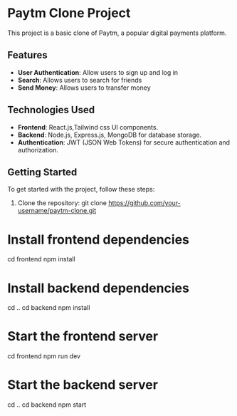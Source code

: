 # Paytm Clone Project

This project is a basic clone of Paytm, a popular digital payments platform. 

## Features

- **User Authentication**: Allow users to sign up and log in
- **Search**: Allows users to search for friends
- **Send Money**: Allows users to transfer money
  
## Technologies Used

- **Frontend**: React.js,Tailwind css UI components.
- **Backend**: Node.js, Express.js, MongoDB for database storage.
- **Authentication**: JWT (JSON Web Tokens) for secure authentication and authorization.

## Getting Started

To get started with the project, follow these steps:

1. Clone the repository: git clone https://github.com/your-username/paytm-clone.git

# Install frontend dependencies
cd frontend
npm install

# Install backend dependencies
cd ..
cd backend
npm install

# Start the frontend server
cd frontend
npm run dev

# Start the backend server
cd ..
cd backend
npm start

